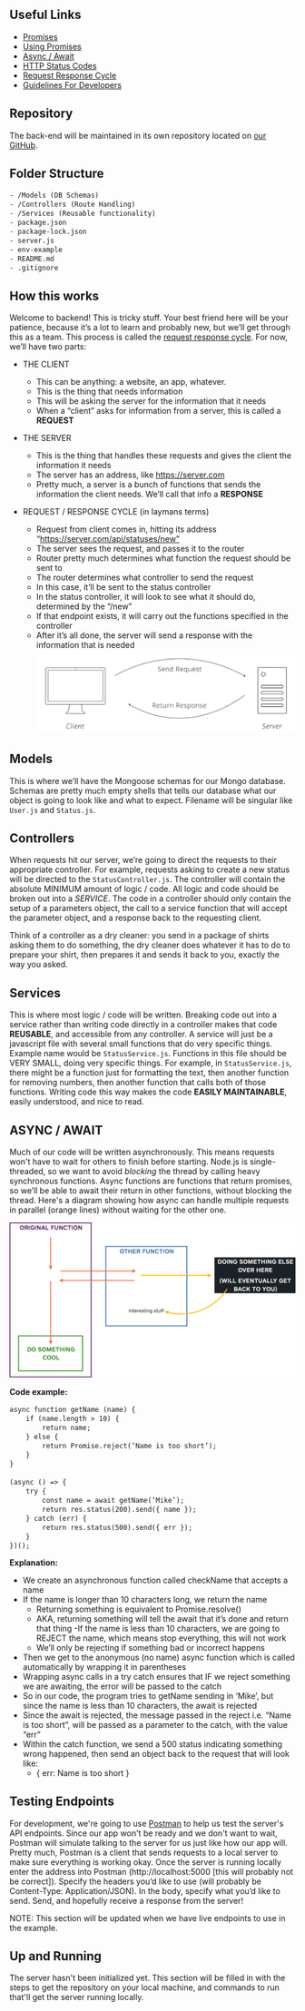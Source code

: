 
## Useful Links
- [Promises](https://developer.mozilla.org/en-US/docs/Web/JavaScript/Reference/Global_Objects/Promise)
- [Using Promises](https://developer.mozilla.org/en-US/docs/Web/JavaScript/Guide/Using_promises)
- [Async / Await](https://javascript.info/async-await)
- [HTTP Status Codes](https://www.restapitutorial.com/httpstatuscodes.html)
- [Request Response Cycle](https://medium.com/@jen_strong/the-request-response-cycle-of-the-web-1b7e206e9047)
- [Guidelines For Developers](https://thoughtbot.com/blog/sandi-metz-rules-for-developers)

## Repository
The back-end will be maintained in its own repository located on [our GitHub](https://github.com/drexel-pluto).

## Folder Structure
    - /Models (DB Schemas)
    - /Controllers (Route Handling)
    - /Services (Reusable functionality)
    - package.json
    - package-lock.json
    - server.js
    - env-example
    - README.md
    - .gitignore

## How this works
Welcome to backend! This is tricky stuff. Your best friend here will be your patience, because it’s a lot to learn and probably new, but we’ll get through this as a team. This process is called the [request response cycle](https://medium.com/@jen_strong/the-request-response-cycle-of-the-web-1b7e206e9047). For now, we’ll have two parts:
- THE CLIENT
    - This can be anything: a website, an app, whatever.
    - This is the thing that needs information
    - This will be asking the server for the information that it needs
    - When a “client” asks for information from a server, this is called a **REQUEST**

- THE SERVER
    - This is the thing that handles these requests and gives the client the information it needs
    - The server has an address, like https://server.com
    - Pretty much, a server is a bunch of functions that sends the information the client needs. We’ll call that info a **RESPONSE**

- REQUEST / RESPONSE CYCLE (in laymans terms)
    - Request from client comes in, hitting its address “https://server.com/api/statuses/new”
    - The server sees the request, and passes it to the router
    - Router pretty much determines what function the request should be sent to
    - The router determines what controller to send the request
    - In this case, it’ll be sent to the status controller
    - In the status controller, it will look to see what it should do, determined by the “/new”
    - If that endpoint exists, it will carry out the functions specified in the controller
    - After it’s all done, the server will send a response with the information that is needed
![request response cycle](_media/reqres.jpeg)


## Models
This is where we’ll have the Mongoose schemas for our Mongo database. Schemas are pretty much empty shells that tells our database what our object is going to look like and what to expect. Filename will be singular like `User.js` and `Status.js`.

## Controllers
When requests hit our server, we’re going to direct the requests to their appropriate controller. For example, requests asking to create a new status will be directed to the `StatusController.js`. The controller will contain the absolute MINIMUM amount of logic / code. All logic and code should be broken out into a _SERVICE_. The code in a controller should only contain the setup of a parameters object, the call to a service function that will accept the parameter object, and a response back to the requesting client.

Think of a controller as a dry cleaner: you send in a package of shirts asking them to do something, the dry cleaner does whatever it has to do to prepare your shirt, then prepares it and sends it back to you, exactly the way you asked.

## Services
This is where most logic / code will be written. Breaking code out into a service rather than writing code directly in a controller makes that code **REUSABLE**, and accessible from any controller. A service will just be a javascript file with several small functions that do very specific things. Example name would be `StatusService.js`. Functions in this file should be VERY SMALL, doing very specific things. For example, in `StatusService.js`, there might be a function just for formatting the text, then another function for removing numbers, then another function that calls both of those functions. Writing code this way makes the code **EASILY MAINTAINABLE**, easily understood, and nice to read.

## ASYNC / AWAIT
Much of our code will be written asynchronously. This means requests won't have to wait for others to finish before starting. Node.js is single-threaded, so we want to avoid _blocking_ the thread by calling heavy synchronous functions. Async functions are functions that return promises, so we’ll be able to await their return in other functions, without blocking the thread. Here's a diagram showing how async can handle multiple requests in parallel (orange lines) without waiting for the other one.

![async](_media/async.png)

**Code example:**
```
async function getName (name) {
    if (name.length > 10) {
        return name;
    } else {
        return Promise.reject(‘Name is too short’);
    }
}

(async () => {
    try {
        const name = await getName(‘Mike’);
        return res.status(200).send({ name });
    } catch (err) {
        return res.status(500).send({ err });
    }
})();
```
**Explanation:**
- We create an asynchronous function called checkName that accepts a name
- If the name is longer than 10 characters long, we return the name
    - Returning something is equivalent to Promise.resolve()
    - AKA, returning something will tell the await that it’s done and return that thing
-If the name is less than 10 characters, we are going to REJECT the name, which means stop everything, this will not work
    - We’ll only be rejecting if something bad or incorrect happens
- Then we get to the anonymous (no name) async function which is called automatically by wrapping it in parentheses
- Wrapping async calls in a try catch ensures that IF we reject something we are awaiting, the error will be passed to the catch
- So in our code, the program tries to getName sending in ‘Mike’, but since the name is less than 10 characters, the await is rejected
- Since the await is rejected, the message passed in the reject i.e. “Name is too short”, will be passed as a parameter to the catch, with the value “err”
- Within the catch function, we send a 500 status indicating something wrong happened, then send an object back to the request that will look like:
    - { err: Name is too short }

## Testing Endpoints
For development, we're going to use [Postman](https://www.getpostman.com/) to help us test the server's API endpoints. Since our app won't be ready and we don't want to wait, Postman will simulate talking to the server for us just like how our app will. Pretty much, Postman is a client that sends requests to a local server to make sure everything is working okay. Once the server is running locally enter the address into Postman (http://localhost:5000 [this will probably not be correct]). Specify the headers you’d like to use (will probably be Content-Type: Application/JSON). In the body, specify what you’d like to send. Send, and hopefully receive a response from the server!

NOTE: This section will be updated when we have live endpoints to use in the example.

## Up and Running
The server hasn't been initialized yet. This section will be filled in with the steps to get the repository on your local machine, and commands to run that'll get the server running locally.

